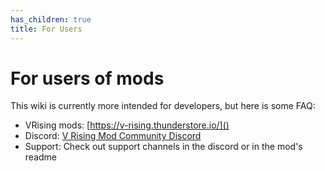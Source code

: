 ```yaml
---
has_children: true
title: For Users
---
```


# For users of mods
This wiki is currently more intended for developers, but here is some FAQ:
- VRising mods: [https://v-rising.thunderstore.io/]()
- Discord: [V Rising Mod Community Discord](https://discord.gg/QG2FmueAG9)
- Support: Check out support channels in the discord or in the mod's readme